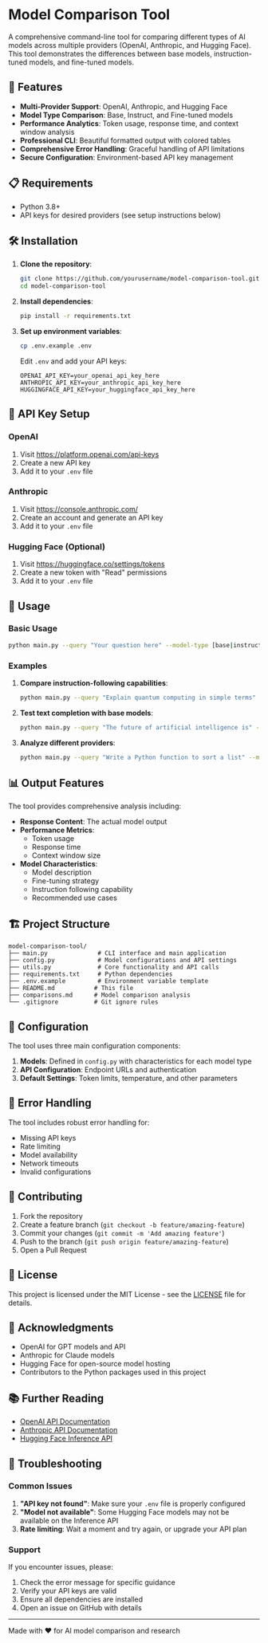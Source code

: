 # Model Comparison Tool

A comprehensive command-line tool for comparing different types of AI models across multiple providers (OpenAI, Anthropic, and Hugging Face). This tool demonstrates the differences between base models, instruction-tuned models, and fine-tuned models.

## 🚀 Features

- **Multi-Provider Support**: OpenAI, Anthropic, and Hugging Face
- **Model Type Comparison**: Base, Instruct, and Fine-tuned models
- **Performance Analytics**: Token usage, response time, and context window analysis
- **Professional CLI**: Beautiful formatted output with colored tables
- **Comprehensive Error Handling**: Graceful handling of API limitations
- **Secure Configuration**: Environment-based API key management

## 📋 Requirements

- Python 3.8+
- API keys for desired providers (see setup instructions below)

## 🛠 Installation

1. **Clone the repository**:
   ```bash
   git clone https://github.com/yourusername/model-comparison-tool.git
   cd model-comparison-tool
   ```

2. **Install dependencies**:
   ```bash
   pip install -r requirements.txt
   ```

3. **Set up environment variables**:
   ```bash
   cp .env.example .env
   ```
   
   Edit `.env` and add your API keys:
   ```
   OPENAI_API_KEY=your_openai_api_key_here
   ANTHROPIC_API_KEY=your_anthropic_api_key_here
   HUGGINGFACE_API_KEY=your_huggingface_api_key_here
   ```

## 🔑 API Key Setup

### OpenAI
1. Visit https://platform.openai.com/api-keys
2. Create a new API key
3. Add it to your `.env` file

### Anthropic
1. Visit https://console.anthropic.com/
2. Create an account and generate an API key
3. Add it to your `.env` file

### Hugging Face (Optional)
1. Visit https://huggingface.co/settings/tokens
2. Create a new token with "Read" permissions
3. Add it to your `.env` file

## 🎯 Usage

### Basic Usage

```bash
python main.py --query "Your question here" --model-type [base|instruct|fine_tuned] --provider [openai|anthropic|huggingface]
```

### Examples

1. **Compare instruction-following capabilities**:
   ```bash
   python main.py --query "Explain quantum computing in simple terms" --model-type "instruct" --provider "openai"
   ```

2. **Test text completion with base models**:
   ```bash
   python main.py --query "The future of artificial intelligence is" --model-type "base" --provider "openai"
   ```

3. **Analyze different providers**:
   ```bash
   python main.py --query "Write a Python function to sort a list" --model-type "instruct" --provider "anthropic"
   ```

## 📊 Output Features

The tool provides comprehensive analysis including:

- **Response Content**: The actual model output
- **Performance Metrics**: 
  - Token usage
  - Response time
  - Context window size
- **Model Characteristics**:
  - Model description
  - Fine-tuning strategy
  - Instruction following capability
  - Recommended use cases

## 🏗 Project Structure

```
model-comparison-tool/
├── main.py              # CLI interface and main application
├── config.py            # Model configurations and API settings
├── utils.py             # Core functionality and API calls
├── requirements.txt     # Python dependencies
├── .env.example         # Environment variable template
├── README.md           # This file
├── comparisons.md      # Model comparison analysis
└── .gitignore          # Git ignore rules
```

## 🔧 Configuration

The tool uses three main configuration components:

1. **Models**: Defined in `config.py` with characteristics for each model type
2. **API Configuration**: Endpoint URLs and authentication
3. **Default Settings**: Token limits, temperature, and other parameters

## 🚨 Error Handling

The tool includes robust error handling for:
- Missing API keys
- Rate limiting
- Model availability
- Network timeouts
- Invalid configurations

## 🤝 Contributing

1. Fork the repository
2. Create a feature branch (`git checkout -b feature/amazing-feature`)
3. Commit your changes (`git commit -m 'Add amazing feature'`)
4. Push to the branch (`git push origin feature/amazing-feature`)
5. Open a Pull Request

## 📄 License

This project is licensed under the MIT License - see the [LICENSE](LICENSE) file for details.

## 🙏 Acknowledgments

- OpenAI for GPT models and API
- Anthropic for Claude models
- Hugging Face for open-source model hosting
- Contributors to the Python packages used in this project

## 📚 Further Reading

- [OpenAI API Documentation](https://platform.openai.com/docs)
- [Anthropic API Documentation](https://docs.anthropic.com)
- [Hugging Face Inference API](https://huggingface.co/docs/api-inference/index)

## 🐛 Troubleshooting

### Common Issues

1. **"API key not found"**: Make sure your `.env` file is properly configured
2. **"Model not available"**: Some Hugging Face models may not be available on the Inference API
3. **Rate limiting**: Wait a moment and try again, or upgrade your API plan

### Support

If you encounter issues, please:
1. Check the error message for specific guidance
2. Verify your API keys are valid
3. Ensure all dependencies are installed
4. Open an issue on GitHub with details

---

Made with ❤️ for AI model comparison and research
